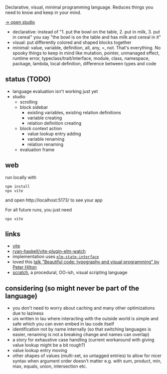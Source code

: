 Declarative, visual, minimal programming language.
Reduces things you need to know and keep in your mind.

[→ open studio](https://lue-bird.github.io/lau/)

  - declarative:
    instead of
    "1. put the bowl on the table, 2. put in milk, 3. put in cereal"
    you say "the bowl is on the table and has milk and cereal in it"
  - visual:
    put differently colored and shaped blocks together
  - minimal:
    value, variable, definition, all, any, =, not. That's everything.
    No spooky things to keep in mind like mutation, pointer, unmanaged effect, runtime error,
    typeclass/trait/interface, module, class, namespace, package, lambda, local definition, difference between types and code

## status (TODO)

  - language evaluation isn't working just yet
  - studio
      - scrolling
      - block sidebar
          - existing variables, existing relation definitions
          - variable creating
          - relation definition creating
      - block context action
          - value lookup entry adding
          - variable renaming
          - relation renaming
      - evaluation frame

## web
run locally with

```shell
npm install
npx vite
```
and open http://localhost:5173/ to see your app

For all future runs, you just need
```shell
npx vite
```


## links

  - [vite](https://vitejs.dev/)
  - [ryan-haskell/vite-plugin-elm-watch](https://github.com/ryan-haskell/vite-plugin-elm-watch)
  - implementation uses [`elm-state-interface`](https://dark.elm.dmy.fr/packages/lue-bird/elm-state-interface/latest/)
  - loved this [talk "Beautiful code: typography and visual programming" by Peter Hilton
  ](https://www.youtube.com/watch?v=rTeqsL4uxws)
  - [scratch](https://scratch.mit.edu/), a procedural, OO-ish, visual scripting language


## considering (so might never be part of the language)

  - you don't need to worry about caching and many other optimizations due to laziness
  - uis written in lau where interacting with the outside world is simple and safe which you can even embed in lau code itself
  - identification not by name internally (so that switching languages is easier, renaming is not a breaking change and names can overlap)
  - a story for exhaustive case handling (current workaround with giving value lookup might be a bit rough?)
  - value lookup entry moving
  - other shapes of values (multi-set, so untagged entries) to allow for nicer syntax when argument order doesn't matter e.g. with sum, product, min, max, equals, union, intersection etc.

